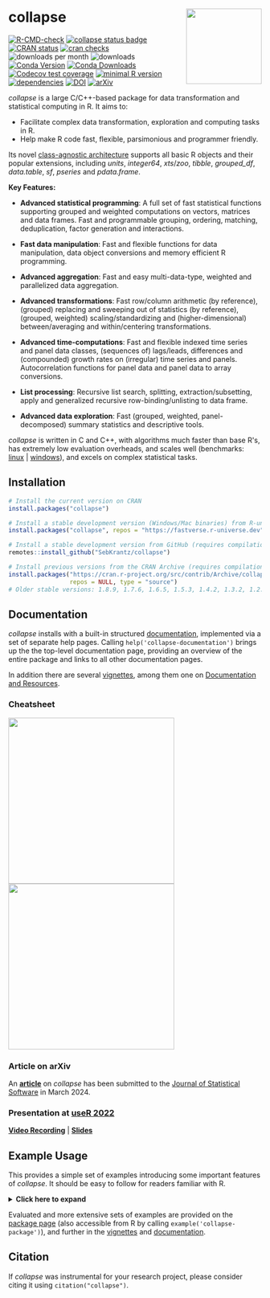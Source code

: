 # collapse <img src='man/figures/logo.png' width="150px" align="right" />

<!-- badges: start -->
[![R-CMD-check](https://github.com/SebKrantz/collapse/actions/workflows/R-CMD-check.yaml/badge.svg)](https://github.com/SebKrantz/collapse/actions/workflows/R-CMD-check.yaml)
[![collapse status badge](https://fastverse.r-universe.dev/badges/collapse)](https://fastverse.r-universe.dev/collapse)
[![CRAN status](https://www.r-pkg.org/badges/version/collapse)](https://cran.r-project.org/package=collapse) 
[![cran checks](https://badges.cranchecks.info/worst/collapse.svg)](https://cran.r-project.org/web/checks/check_results_collapse.html)
![downloads per month](https://cranlogs.r-pkg.org/badges/collapse) <!-- ?color=blue -->
![downloads](https://cranlogs.r-pkg.org/badges/grand-total/collapse) <!-- ?color=blue -->
 [![Conda Version](https://img.shields.io/conda/vn/conda-forge/r-collapse.svg)](https://anaconda.org/conda-forge/r-collapse)
 [![Conda Downloads](https://img.shields.io/conda/dn/conda-forge/r-collapse.svg)](https://anaconda.org/conda-forge/r-collapse)
[![Codecov test coverage](https://codecov.io/gh/SebKrantz/collapse/branch/master/graph/badge.svg)](https://app.codecov.io/gh/SebKrantz/collapse?branch=master)
[![minimal R version](https://img.shields.io/badge/R%3E%3D-3.4.0-6666ff.svg)](https://cran.r-project.org/)
[![dependencies](https://tinyverse.netlify.app/badge/collapse)](https://CRAN.R-project.org/package=collapse)
[![DOI](https://zenodo.org/badge/172910283.svg)](https://zenodo.org/badge/latestdoi/172910283)
[![arXiv](https://img.shields.io/badge/arXiv-2403.05038-0969DA.svg)](https://arxiv.org/abs/2403.05038)
<!-- badges: end -->

*collapse* is a large C/C++-based package for data transformation and statistical computing in R. It aims to:

* Facilitate complex data transformation, exploration and computing tasks in R.
* Help make R code fast, flexible, parsimonious and programmer friendly. 

Its novel [class-agnostic architecture](https://sebkrantz.github.io/collapse/articles/collapse_object_handling.html) supports all basic R objects and their popular extensions, including *units*, *integer64*, *xts*/*zoo*, *tibble*, *grouped_df*, *data.table*, *sf*, *pseries* and *pdata.frame*. 



**Key Features:**

*  **Advanced statistical programming**: A full set of fast statistical functions 
        supporting grouped and weighted computations on vectors, matrices and 
        data frames. Fast and programmable grouping, ordering, matching, deduplication, 
        factor generation and interactions. 
        
* **Fast data manipulation**: Fast and flexible functions for data 
        manipulation, data object conversions and memory efficient R programming.

*  **Advanced aggregation**: Fast and easy multi-data-type, weighted and parallelized data aggregation.

*  **Advanced transformations**: Fast row/column arithmetic (by reference), (grouped) replacing 
        and sweeping out of statistics (by reference), (grouped, weighted) scaling/standardizing and 
        (higher-dimensional) between/averaging and within/centering transformations.

*  **Advanced time-computations**: Fast and flexible indexed time series and panel data classes, (sequences of) lags/leads, 
       differences and (compounded) growth rates on (irregular) time series and panels. Autocorrelation functions for panel data
       and panel data to array conversions.

*  **List processing**: Recursive list search, splitting, 
        extraction/subsetting, apply and generalized recursive row-binding/unlisting to data frame.

* **Advanced data exploration**: Fast (grouped, weighted, panel-decomposed) 
        summary statistics and descriptive tools.

*collapse* is written in C and C++, with algorithms much faster than base R's, has extremely low evaluation overheads, and scales well (benchmarks: [linux](https://duckdblabs.github.io/db-benchmark/) | [windows](https://github.com/AdrianAntico/Benchmarks?tab=readme-ov-file#benmark-results)), and excels on complex statistical tasks. <!--, such as weighted statistics, mode/counting/deduplication, joins, pivots, panel data.  Optimized R code ensures minimal evaluation overheads.  , but imports C/C++ functions from *fixest*, *weights*, *RcppArmadillo*, and *RcppEigen* for certain statistical tasks.  -->

## Installation

``` r
# Install the current version on CRAN
install.packages("collapse")

# Install a stable development version (Windows/Mac binaries) from R-universe
install.packages("collapse", repos = "https://fastverse.r-universe.dev")

# Install a stable development version from GitHub (requires compilation)
remotes::install_github("SebKrantz/collapse")

# Install previous versions from the CRAN Archive (requires compilation)
install.packages("https://cran.r-project.org/src/contrib/Archive/collapse/collapse_1.9.6.tar.gz", 
                 repos = NULL, type = "source") 
# Older stable versions: 1.8.9, 1.7.6, 1.6.5, 1.5.3, 1.4.2, 1.3.2, 1.2.1
```

## Documentation

*collapse* installs with a built-in structured [documentation](<https://sebkrantz.github.io/collapse/reference/collapse-documentation.html>), implemented via a set of separate help pages. Calling `help('collapse-documentation')` brings up the the top-level documentation page, providing an overview of the entire package and links to all other documentation pages. 

In addition there are several [vignettes](<https://sebkrantz.github.io/collapse/articles/index.html>), among them one on [Documentation and Resources](https://sebkrantz.github.io/collapse/articles/collapse_documentation.html).

### Cheatsheet

<a href="https://raw.githubusercontent.com/SebKrantz/collapse/master/misc/collapse%20cheat%20sheet/collapse_cheat_sheet.pdf"><img src="https://raw.githubusercontent.com/SebKrantz/collapse/master/misc/collapse%20cheat%20sheet/preview/page1.png" width="330"/></a>  <!-- height="227" 294 -->
<a href="https://raw.githubusercontent.com/SebKrantz/collapse/master/misc/collapse%20cheat%20sheet/collapse_cheat_sheet.pdf"><img src="https://raw.githubusercontent.com/SebKrantz/collapse/master/misc/collapse%20cheat%20sheet/preview/page2.png" width="330"/></a> 

### Article on arXiv

An [**article**](https://arxiv.org/abs/2403.05038) on *collapse* has been submitted to the [Journal of Statistical Software](https://www.jstatsoft.org/) in March 2024. 

### Presentation at [useR 2022](https://user2022.r-project.org)

[**Video Recording**](<https://www.youtube.com/watch?v=OwWT1-dSEts>) | 
[**Slides**](<https://raw.githubusercontent.com/SebKrantz/collapse/master/misc/useR2022%20presentation/collapse_useR2022_final.pdf>)

## Example Usage
This provides a simple set of examples introducing some important features of *collapse*. It should be easy to follow for readers familiar with R. 
<details>
  <summary><b><a style="cursor: pointer;">Click here to expand </a></b> </summary>
  
``` r
library(collapse)
data("iris")            # iris dataset in base R
v <- iris$Sepal.Length  # Vector
d <- num_vars(iris)     # Saving numeric variables (could also be a matrix, statistical functions are S3 generic)
g <- iris$Species       # Grouping variable (could also be a list of variables)

## Advanced Statistical Programming -----------------------------------------------------------------------------

# Simple (column-wise) statistics...
fmedian(v)                       # Vector
fsd(qM(d))                       # Matrix (qM is a faster as.matrix)
fmode(d)                         # data.frame
fmean(qM(d), drop = FALSE)       # Still a matrix
fmax(d, drop = FALSE)            # Still a data.frame

# Fast grouped and/or weighted statistics
w <- abs(rnorm(fnrow(iris)))
fmedian(d, w = w)                 # Simple weighted statistics
fnth(d, 0.75, g)                  # Grouped statistics (grouped third quartile)
fmedian(d, g, w)                  # Groupwise-weighted statistics
fsd(v, g, w)                      # Similarly for vectors
fmode(qM(d), g, w, ties = "max")  # Or matrices (grouped and weighted maximum mode) ...

# A fast set of data manipulation functions allows complex piped programming at high speeds
library(magrittr)                            # Pipe operators
iris %>% fgroup_by(Species) %>% fndistinct   # Grouped distinct value counts
iris %>% fgroup_by(Species) %>% fmedian(w)   # Weighted group medians 
iris %>% add_vars(w) %>%                     # Adding weight vector to dataset
  fsubset(Sepal.Length < fmean(Sepal.Length), Species, Sepal.Width:w) %>% # Fast selecting and subsetting
  fgroup_by(Species) %>%                     # Grouping (efficiently creates a grouped tibble)
  fvar(w) %>%                                # Frequency-weighted group-variance, default (keep.w = TRUE)  
  roworder(sum.w)                            # also saves group weights in a column called 'sum.w'

# Can also use dplyr (but dplyr manipulation verbs are a lot slower)
library(dplyr)
iris %>% add_vars(w) %>% 
  filter(Sepal.Length < fmean(Sepal.Length)) %>% 
  select(Species, Sepal.Width:w) %>% 
  group_by(Species) %>% 
  fvar(w) %>% arrange(sum.w)
  
## Fast Data Manipulation ---------------------------------------------------------------------------------------

head(GGDC10S)

# Pivot Wider: Only SUM (total)
SUM <- GGDC10S |> pivot(c("Country", "Year"), "SUM", "Variable", how = "wider")
head(SUM)

# Joining with data from wlddev
wlddev |>
    join(SUM, on = c("iso3c" = "Country", "year" = "Year"), how = "inner")

# Recast pivoting + supplying new labels for generated columns
pivot(GGDC10S, values = 6:16, names = list("Variable", "Sectorcode"),
      labels = list(to = "Sector",
                    new = c(Sectorcode = "GGDC10S Sector Code",
                            Sector = "Long Sector Description",
                            VA = "Value Added",
                            EMP = "Employment")), 
      how = "recast", na.rm = TRUE)

## Advanced Aggregation -----------------------------------------------------------------------------------------

collap(iris, Sepal.Length + Sepal.Width ~ Species, fmean)  # Simple aggregation using the mean..
collap(iris, ~ Species, list(fmean, fmedian, fmode))       # Multiple functions applied to each column
add_vars(iris) <- w                                        # Adding weights, return in long format..
collap(iris, ~ Species, list(fmean, fmedian, fmode), w = ~ w, return = "long")

# Generate some additional logical data
settransform(iris, AWMSL = Sepal.Length > fmedian(Sepal.Length, w = w), 
                   AWMSW = Sepal.Width > fmedian(Sepal.Width, w = w))

# Multi-type data aggregation: catFUN applies to all categorical columns (here AMWSW)
collap(iris, ~ Species + AWMSL, list(fmean, fmedian, fmode), 
       catFUN = fmode, w = ~ w, return = "long")

# Custom aggregation gives the greatest possible flexibility: directly mapping functions to columns
collap(iris, ~ Species + AWMSL, 
       custom = list(fmean = 2:3, fsd = 3:4, fmode = "AWMSL"), w = ~ w, 
       wFUN = list(fsum, fmin, fmax), # Here also aggregating the weight vector with 3 different functions
       keep.col.order = FALSE)        # Column order not maintained -> grouping and weight variables first

# Can also use grouped tibble: weighted median for numeric, weighted mode for categorical columns
iris %>% fgroup_by(Species, AWMSL) %>% collapg(fmedian, fmode, w = w)

## Advanced Transformations -------------------------------------------------------------------------------------

# All Fast Statistical Functions have a TRA argument, supporting 10 different replacing and sweeping operations
fmode(d, TRA = "replace")     # Replacing values with the mode
fsd(v, TRA = "/")             # dividing by the overall standard deviation (scaling)
fsum(d, TRA = "%")            # Computing percentages
fsd(d, g, TRA = "/")          # Grouped scaling
fmin(d, g, TRA = "-")         # Setting the minimum value in each species to 0
ffirst(d, g, TRA = "%%")      # Taking modulus of first value in each species
fmedian(d, g, w, "-")         # Groupwise centering by the weighted median
fnth(d, 0.95, g, w, "%")      # Expressing data in percentages of the weighted species-wise 95th percentile
fmode(d, g, w, "replace",     # Replacing data by the species-wise weighted minimum-mode
      ties = "min")

# TRA() can also be called directly to replace or sweep with a matching set of computed statistics
TRA(v, sd(v), "/")                       # Same as fsd(v, TRA = "/")
TRA(d, fmedian(d, g, w), "-", g)         # Same as fmedian(d, g, w, "-")
TRA(d, BY(d, g, quantile, 0.95), "%", g) # Same as fnth(d, 0.95, g, TRA = "%") (apart from quantile algorithm)

# For common uses, there are some faster and more advanced functions
fbetween(d, g)                           # Grouped averaging [same as fmean(d, g, TRA = "replace") but faster]
fwithin(d, g)                            # Grouped centering [same as fmean(d, g, TRA = "-") but faster]
fwithin(d, g, w)                         # Grouped and weighted centering [same as fmean(d, g, w, "-")]
fwithin(d, g, w, theta = 0.76)           # Quasi-centering i.e. d - theta*fbetween(d, g, w)
fwithin(d, g, w, mean = "overall.mean")  # Preserving the overall weighted mean of the data

fscale(d)                                # Scaling and centering (default mean = 0, sd = 1)
fscale(d, mean = 5, sd = 3)              # Custom scaling and centering
fscale(d, mean = FALSE, sd = 3)          # Mean preserving scaling
fscale(d, g, w)                          # Grouped and weighted scaling and centering
fscale(d, g, w, mean = "overall.mean",   # Setting group means to overall weighted mean,
       sd = "within.sd")                 # and group sd's to fsd(fwithin(d, g, w), w = w)

get_vars(iris, 1:2)                      # Use get_vars for fast selecting data.frame columns, gv is shortcut
fhdbetween(gv(iris, 1:2), gv(iris, 3:5)) # Linear prediction with factors and continuous covariates
fhdwithin(gv(iris, 1:2), gv(iris, 3:5))  # Linear partialling out factors and continuous covariates

# This again opens up new possibilities for data manipulation...
iris %>%  
  ftransform(ASWMSL = Sepal.Length > fmedian(Sepal.Length, Species, w, "replace")) %>%
  fgroup_by(ASWMSL) %>% collapg(w = w, keep.col.order = FALSE)

iris %>% fgroup_by(Species) %>% num_vars %>% fwithin(w)  # Weighted demeaning


## Time Series and Panel Series ---------------------------------------------------------------------------------

flag(AirPassengers, -1:3)                      # A sequence of lags and leads
EuStockMarkets %>%                             # A sequence of first and second seasonal differences
  fdiff(0:1 * frequency(.), 1:2)  
fdiff(EuStockMarkets, rho = 0.95)              # Quasi-difference [x - rho*flag(x)]
fdiff(EuStockMarkets, log = TRUE)              # Log-difference [log(x/flag(x))]
EuStockMarkets %>% fgrowth(c(1, frequency(.))) # Ordinary and seasonal growth rate
EuStockMarkets %>% fgrowth(logdiff = TRUE)     # Log-difference growth rate [log(x/flag(x))*100]

# Creating panel data
pdata <- EuStockMarkets %>% list(`A` = ., `B` = .) %>% 
         unlist2d(idcols = "Id", row.names = "Time")  

L(pdata, -1:3, ~Id, ~Time)                   # Sequence of fully identified panel-lags (L is operator for flag) 
pdata %>% fgroup_by(Id) %>% flag(-1:3, Time) # Same thing..

# collapse also supports indexed series and data frames (and plm panel data classes)
pdata <- findex_by(pdata, Id, Time)         
L(pdata, -1:3)          # Same as above, ...
psacf(pdata)            # Multivariate panel-ACF
psmat(pdata) %>% plot   # 3D-array of time series from panel data + plotting

HDW(pdata)              # This projects out id and time fixed effects.. (HDW is operator for fhdwithin)
W(pdata, effect = "Id") # Only Id effects.. (W is operator for fwithin)

## List Processing ----------------------------------------------------------------------------------------------

# Some nested list of heterogenous data objects..
l <- list(a = qM(mtcars[1:8]),                                   # Matrix
          b = list(c = mtcars[4:11],                             # data.frame
                   d = list(e = mtcars[2:10], 
                            f = fsd(mtcars))))                   # Vector

ldepth(l)                       # List has 4 levels of nesting (considering that mtcars is a data.frame)
is_unlistable(l)                # Can be unlisted
has_elem(l, "f")                # Contains an element by the name of "f"
has_elem(l, is.matrix)          # Contains a matrix

get_elem(l, "f")                # Recursive extraction of elements..
get_elem(l, c("c","f"))         
get_elem(l, c("c","f"), keep.tree = TRUE)
unlist2d(l, row.names = TRUE)   # Intelligent recursive row-binding to data.frame   
rapply2d(l, fmean) %>% unlist2d # Taking the mean of all elements and repeating

# Application: extracting and tidying results from (potentially nested) lists of model objects
list(mod1 = lm(mpg ~ carb, mtcars), 
     mod2 = lm(mpg ~ carb + hp, mtcars)) %>%
  lapply(summary) %>% 
  get_elem("coef", regex = TRUE) %>%   # Regular expression search and extraction
  unlist2d(idcols = "Model", row.names = "Predictor")

## Summary Statistics -------------------------------------------------------------------------------------------

irisNA <- na_insert(iris, prop = 0.15)  # Randmonly set 15% missing
fnobs(irisNA)                           # Observation count
pwnobs(irisNA)                          # Pairwise observation count
fnobs(irisNA, g)                        # Grouped observation count
fndistinct(irisNA)                      # Same with distinct values... (default na.rm = TRUE skips NA's)
fndistinct(irisNA, g)  

descr(iris)                                   # Detailed statistical description of data

varying(iris, ~ Species)                      # Show which variables vary within Species
varying(pdata)                                # Which are time-varying ? 
qsu(iris, w = ~ w)                            # Fast (one-pass) summary (with weights)
qsu(iris, ~ Species, w = ~ w, higher = TRUE)  # Grouped summary + higher moments
qsu(pdata, higher = TRUE)                     # Panel-data summary (between and within entities)
pwcor(num_vars(irisNA), N = TRUE, P = TRUE)   # Pairwise correlations with p-value and observations
pwcor(W(pdata, keep.ids = FALSE), P = TRUE)   # Within-correlations

```

</details>
<p> </p>

Evaluated and more extensive sets of examples are provided on the [package page](<https://sebkrantz.github.io/collapse/reference/collapse-package.html>) (also accessible from R by calling `example('collapse-package')`), and further in the [vignettes](<https://sebkrantz.github.io/collapse/articles/index.html>) and  [documentation](<https://sebkrantz.github.io/collapse/reference/index.html>).

## Citation

If *collapse* was instrumental for your research project, please consider citing it using `citation("collapse")`.



